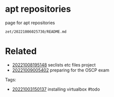 # apt repositories

page for apt repositories

` zet/20221006025730/README.md `

# Related

- [20221008195148](/zet/20221008195148/README.md) seclists etc files project
- [20221009005402](/zet/20221009005402/README.md) preparing for the OSCP exam

Tags:

- [20221003150137](/zet/20221003150137/README.md) installing virtualbox
    #todo

